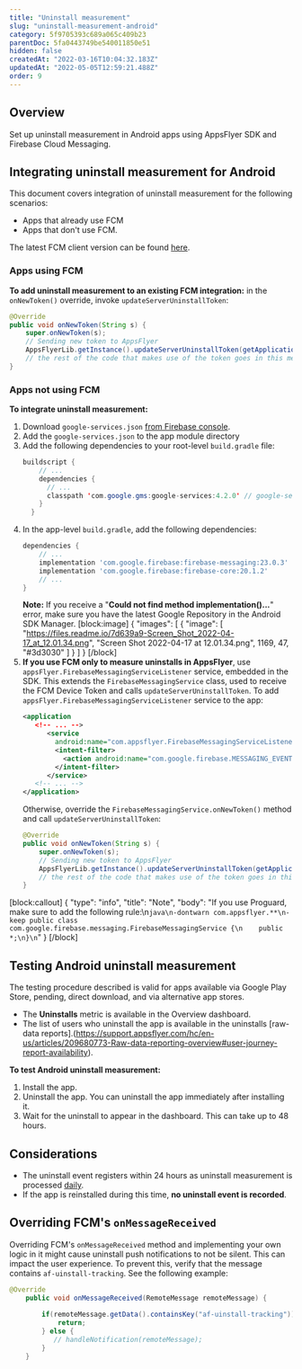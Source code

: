 ```yaml
---
title: "Uninstall measurement"
slug: "uninstall-measurement-android"
category: 5f9705393c689a065c409b23
parentDoc: 5fa0443749be540011850e51
hidden: false
createdAt: "2022-03-16T10:04:32.183Z"
updatedAt: "2022-05-05T12:59:21.488Z"
order: 9
---
```

## Overview
Set up uninstall measurement in Android apps using AppsFlyer SDK and Firebase Cloud Messaging.

## Integrating uninstall measurement for Android
This document covers integration of uninstall measurement for the following scenarios:
* Apps that already use FCM
* Apps that don't use FCM.

The latest FCM client version can be found [here](https://firebase.google.com/docs/cloud-messaging/android/client).

### Apps using FCM
**To add uninstall measurement to an existing FCM integration:**
in the `onNewToken()` override, invoke `updateServerUninstallToken`:
``` java
@Override
public void onNewToken(String s) {
    super.onNewToken(s);
    // Sending new token to AppsFlyer
    AppsFlyerLib.getInstance().updateServerUninstallToken(getApplicationContext(), s);
    // the rest of the code that makes use of the token goes in this method as well
}
```

### Apps not using FCM
**To integrate uninstall measurement:**
1. Download `google-services.json` [from Firebase console](https://support.google.com/firebase/answer/7015592).
2. Add the `google-services.json` to the app module directory
3. Add the following dependencies to your root-level `build.gradle` file:
    ``` java
    buildscript { 
        // ... 
        dependencies { 
          // ... 
          classpath 'com.google.gms:google-services:4.2.0' // google-services plugin 
        } 
      }
    ```
4. In the app-level `build.gradle`, add the following dependencies:
    ```groovy
    dependencies {
        // ...
        implementation 'com.google.firebase:firebase-messaging:23.0.3'
        implementation 'com.google.firebase:firebase-core:20.1.2'
        // ...
    }
   ```
   **Note:** If you receive a "**Could not find method implementation()...**" error, make sure you have the latest Google Repository in the Android SDK Manager.
[block:image]
{
  "images": [
    {
      "image": [
        "https://files.readme.io/7d639a9-Screen_Shot_2022-04-17_at_12.01.34.png",
        "Screen Shot 2022-04-17 at 12.01.34.png",
        1169,
        47,
        "#3d3030"
      ]
    }
  ]
}
[/block]
5. **If you use FCM only to measure uninstalls in AppsFlyer**, use `appsFlyer.FirebaseMessagingServiceListener` service, embedded in the SDK. This extends the `FirebaseMessagingService` class, used to receive the FCM Device Token and calls `updateServerUninstallToken`. To add `appsFlyer.FirebaseMessagingServiceListener` service to the app:
    ```xml
    <application
       <!-- ... -->
          <service
            android:name="com.appsflyer.FirebaseMessagingServiceListener">
            <intent-filter>
              <action android:name="com.google.firebase.MESSAGING_EVENT"/>
            </intent-filter>
          </service>
       <!-- ... -->
    </application>
    ```
    Otherwise, override the `FirebaseMessagingService.onNewToken()` method and call `updateServerUninstallToken`:
    ``` java
    @Override
    public void onNewToken(String s) {
        super.onNewToken(s);
        // Sending new token to AppsFlyer
        AppsFlyerLib.getInstance().updateServerUninstallToken(getApplicationContext(), s);
        // the rest of the code that makes use of the token goes in this method as well
    }
    ```
[block:callout]
{
  "type": "info",
  "title": "Note",
  "body": "If you use Proguard, make sure to add the following rule:\n```java\n-dontwarn com.appsflyer.**\n-keep public class com.google.firebase.messaging.FirebaseMessagingService {\n    public *;\n}\n```"
}
[/block]

## Testing Android uninstall measurement
The testing procedure described is valid for apps available via Google Play Store, pending, direct download, and via alternative app stores.
* The **Uninstalls** metric is available in the Overview dashboard.
* The list of users who uninstall the app is available in the uninstalls [raw-data reports].(https://support.appsflyer.com/hc/en-us/articles/209680773-Raw-data-reporting-overview#user-journey-report-availability).

**To test Android uninstall measurement:**
1. Install the app.
2. Uninstall the app. You can uninstall the app immediately after installing it.
3. Wait for the uninstall to appear in the dashboard. This can take up to 48 hours.

## Considerations
* The uninstall event registers within 24 hours as uninstall measurement is processed [daily](https://support.appsflyer.com/hc/en-us/articles/360000310629-Data-freshness-and-time-zone-support#data-freshness-types).
* If the app is reinstalled during this time, **no uninstall event is recorded**.

## Overriding FCM's `onMessageReceived`
Overriding FCM's `onMessageReceived` method and implementing your own logic
in it might cause uninstall push notifications to not be silent. This can impact the user experience. To prevent this, verify that the message contains `af-uinstall-tracking`. See the following example:
``` java
@Override
    public void onMessageReceived(RemoteMessage remoteMessage) {
        
        if(remoteMessage.getData().containsKey("af-uinstall-tracking")){ // "uinstall" is not a typo
            return;
        } else {
           // handleNotification(remoteMessage);
        }
    }
```